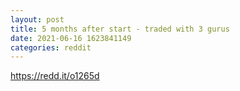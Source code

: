 ```yaml
--- 
layout: post 
title: 5 months after start - traded with 3 gurus 
date: 2021-06-16 1623841149 
categories: reddit 
--- 
```

https://redd.it/o1265d